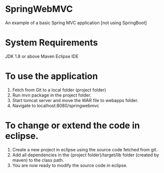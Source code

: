 SpringWebMVC
===============
An example of a basic Spring MVC application [not using SpringBoot]

System Requirements
===================
JDK 1.8 or above
Maven
Eclipse IDE

To use the application
======================

1. Fetch from Git to a local folder (project folder)
2. Run mvn package in the project folder.
3. Start tomcat server and move the WAR file to webapps folder.
4. Navigate to localhost:8080/springwebmvc

To change or extend the code in eclipse.
========================================
1. Create a new project in eclipse using the source code fetched from git.
2. Add all dependencies in the {project folder}/target/lib folder (created by maven) to the class path.
3. You are now ready to modify the source code in eclipse.
